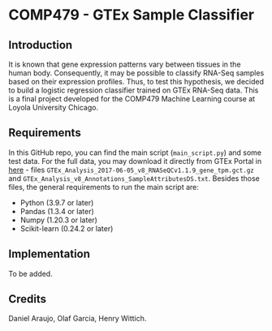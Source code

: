 # COMP479 - GTEx Sample Classifier

## Introduction

It is known that gene expression patterns vary between tissues in the human body. Consequently, it may be possible to classify RNA-Seq samples based on their expression profiles. Thus, to test this hypothesis, we decided to build a logistic regression classifier trained on GTEx RNA-Seq data. This is a final project developed for the COMP479 Machine Learning course at Loyola University Chicago. 

## Requirements

In this GitHub repo, you can find the main script (`main_script.py`) and some test data. For the full data, you may download it directly from GTEx Portal in [here](https://gtexportal.org/home/datasets) - files `GTEx_Analysis_2017-06-05_v8_RNASeQCv1.1.9_gene_tpm.gct.gz` and `GTEx_Analysis_v8_Annotations_SampleAttributesDS.txt`. Besides those files, the general requirements to run the main script are:

* Python (3.9.7 or later)
* Pandas (1.3.4 or later)
* Numpy (1.20.3 or later)
* Scikit-learn (0.24.2 or later)

## Implementation

To be added.

## Credits

Daniel Araujo, Olaf Garcia, Henry Wittich.
